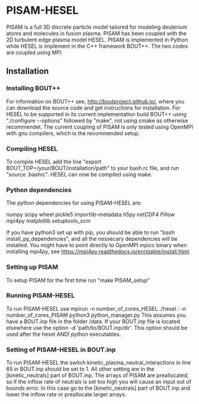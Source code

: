 # PISAM-HESEL
PISAM is a full 3D discrete particle model tailored for modeling deuterium atoms and molecules in fusion plasma.
PISAM has been coupled with the 2D turbulent edge plasma model HESEL. PISAM is implemented in Python while HESEL is implement in the C++ framework BOUT++. The two codes are coupled using MPI. 

## Installation

### Installing BOUT++
For information on BOUT++ see, http://boutproject.github.io/, where you can download the source code and get instructions for installation. For HESEL to be supported in its current implementation build BOUT++ using "./configure --options" followed by "make", not using cmake as otherwise recommendet. The current coupling of PISAM is only tested using OpenMPI with gnu compilers, which is the recommended setup.

### Compiling HESEL
To compile HESEL add the line "export BOUT_TOP=/your/BOUT/installation/path" to your bash.rc file, and run "source .bashrc".
HESEL can now be compiled using make.

### Python dependencies
The python dependencies for using PISAM-HESEL are:

numpy
scipy
wheel
pickle5
importlib-metadata
h5py
netCDF4
Pillow
mpi4py
matplotlib
setuptools_scm

If you have python3 set up with pip, you should be able to run "bash install_py_dependencies", and all the nessecary dependencies will be installed.
You might have to point directly to OpenMPI mpicc binary when installing mpi4py, see https://mpi4py.readthedocs.io/en/stable/install.html.

### Setting up PISAM
To setup PISAM for the first time run "make PISAM_setup"

### Running PISAM-HESEL
To run PISAM-HESEL use mpirun -n number_of_cores_HESEL ./hesel : -n number_of_cores_PISAM python3 python_manager.py
This assumes you have a BOUT.inp file in the folder /data. If your BOUT.inp file is located elsewhere use the option -d 'path/to/BOUT.inp/dir'. This option should be used after the hesel AND! python executables.

### Setting of PISAM-HESEL in BOUT.inp
To run PISAM-HESEL the switch kinetic_plasma_neutral_interactions in line 65 in BOUT.inp should be set to 1. All other setting are in the [kinetic_neutrals] part of BOUT.inp. The arrays of PISAM are preallocated, so if the inflow rate of neutrals is set too high you will cause an input out of bounds error. In this case go to the [kinetic_neutrals] part of BOUT.inp and lower the inflow rate or preallocate larger arrays. 

